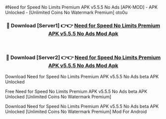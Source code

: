 #Need for Speed No Limits Premium APK v5.5.5 No Ads [APK-MOD] - APK Unlocked - [Unlimited Coins No Watermark Premium] oto0u



<div align="center">

<h3>🔴 Download [Server1] 👉👉 <a href="https://momento.my/?title=Need_for_Speed_No_Limits_Premium_APK_v5.5.5_No_Ads">Need for Speed No Limits Premium APK v5.5.5 No Ads Mod Apk</a></h3><br>

<h3>🔴 Download [Server2] 👉👉 <a href="https://momento.my/?title=Need_for_Speed_No_Limits_Premium_APK_v5.5.5_No_Ads">Need for Speed No Limits Premium APK v5.5.5 No Ads Mod Apk</a></h3>
</div>



Download Need for Speed No Limits Premium APK v5.5.5 No Ads beta APK Unlocked

Free Need for Speed No Limits Premium APK v5.5.5 No Ads beta APK Unlocked [Unlimited Coins No Watermark Premium]

Download Need for Speed No Limits Premium APK v5.5.5 No Ads beta APK Unlocked [Unlimited Coins No Watermark Premium] Mod For Android
